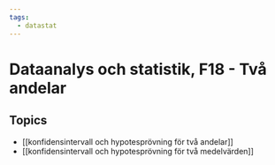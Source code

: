 ```yaml
---
tags:
  - datastat
---
```

# Dataanalys och statistik, F18 - Två andelar

## Topics
- [[konfidensintervall och hypotesprövning för två andelar]]
- [[konfidensintervall och hypotesprövning för två medelvärden]]